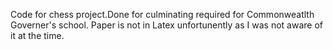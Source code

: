Code for chess project.Done for culminating required for Commonweatlth Governer's school. Paper is not in Latex unfortunently as I was not aware of it at the time.
